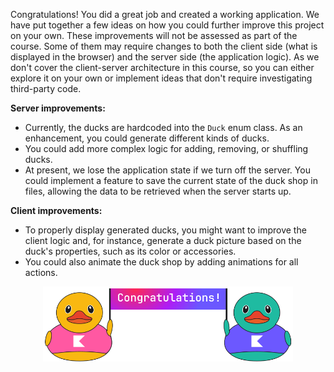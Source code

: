 Congratulations! You did a great job and created a working application.
We have put together a few ideas on how you could further improve this project on your own.
These improvements will not be assessed as part of the course.
Some of them may require changes to both the client side (what is displayed in the browser)
and the server side (the application logic).
As we don't cover the client-server architecture in this course,
so you can either explore it on your own or implement ideas that don't require investigating third-party code.

**Server improvements:**

- Currently, the ducks are hardcoded into the `Duck` enum class.
  As an enhancement, you could generate different kinds of ducks.
- You could add more complex logic for adding, removing, or shuffling ducks.
- At present, we lose the application state if we turn off the server.
  You could implement a feature to save the current state of the duck shop in files,
  allowing the data to be retrieved when the server starts up.


**Client improvements:**

- To properly display generated ducks, you might want to improve the client logic and, for instance, generate
a duck picture based on the duck's properties, such as its color or accessories.
- You could also animate the duck shop by adding animations for all actions.

<p align="center">
    <img src="../../utils/src/main/resources/images/duck/shop/finish.svg" alt="Possible improvments" width="400"/>
</p>